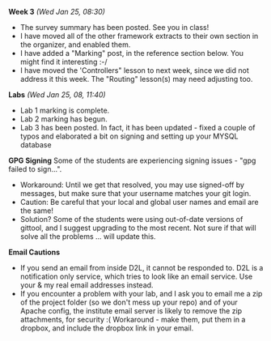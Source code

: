 **Week 3** *(Wed Jan 25, 08:30)*  
- The survey summary has been posted. See you in class!
- I have moved all of the other framework extracts to their own section in the
organizer, and enabled them.
- I have added a "Marking" post, in the reference section below.
You might find it interesting :-/
- I have moved the 'Controllers" lesson to next week, since we did
not address it this week. The "Routing" lesson(s) may need adjusting too.

**Labs** *(Wed Jan 25, 08, 11:40)*  
- Lab 1 marking is complete. 
- Lab 2 marking has begun.  
- Lab 3 has been posted. In fact, it has been updated - fixed a couple of typos
and elaborated a bit on signing and setting up your MYSQL database 
  
**GPG Signing** Some of the students are experiencing signing issues - "gpg failed to sign...".  
- Workaround: Until we get that resolved, you may use signed-off by messages, but make sure that 
your username matches your git login. 
- Caution: Be careful that your local and global user 
names and email are the same! 
- Solution? Some of the students were using out-of-date versions of gittool,
and I suggest upgrading to the most recent. Not sure if that will solve
all the problems ... will update this.

**Email Cautions** 
- If you send an email from inside D2L, it cannot be responded to.
D2L is a notification only service, which tries to look like an email service.
Use your & my real email addresses instead.
- If you encounter a problem with your lab, and I ask you to email
me a zip of the project folder (so we don't mess up your repo) and of
your Apache config, the institute email server is likely to remove the zip
attachments, for security :( Workaround - make them, put them in a dropbox, and
include the dropbox link in your email.
